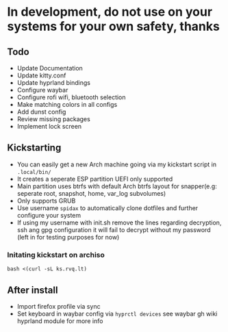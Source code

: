 # In development, do not use on your systems for your own safety, thanks

## Todo

- Update Documentation
- Update kitty.conf
- Update hyprland bindings
- Configure waybar
- Configure rofi wifi, bluetooth selection
- Make matching colors in all configs
- Add dunst config
- Review missing packages
- Implement lock screen

## Kickstarting

- You can easily get a new Arch machine going via my kickstart script in `.local/bin/`
- It creates a seperate ESP partition UEFI only supported
- Main partition uses btrfs with default Arch btrfs layout for snapper(e.g: seperate root, snapshot, home, var_log subvolumes)
- Only supports GRUB
- Use username `spidax` to automatically clone dotfiles and further configure your system
- If using my username with init.sh remove the lines regarding decryption, ssh ang gpg configuration it will fail to decrypt without my password (left in for testing purposes for now)

### Initating kickstart on archiso

```
bash <(curl -sL ks.rvq.lt)
```

## After install

- Import firefox profile via sync
- Set keyboard in waybar config via `hyprctl devices` see waybar gh wiki hyprland module for more info
